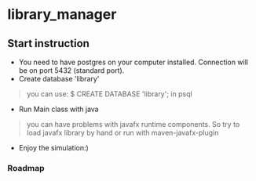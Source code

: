 # library_manager
## Start instruction

* You need to have postgres on your computer installed. Connection will be on port 5432 (standard port).
* Create database 'library'
> you can use: $ CREATE DATABASE 'library'; in psql
* Run Main class with java
> you can have problems with javafx runtime components.
> So try to load javafx library by hand or run with maven-javafx-plugin
* Enjoy the simulation:)

### Roadmap